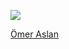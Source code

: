 <a href="https://discord.com/users/965963899612573748"><img src="https://lanyard-profile-readme.vercel.app/api/965963899612573748?theme=dark&bg=18191c&animated=false&hideDiscrim=true&borderRadius=30px"></a>

<script src="https://platform.linkedin.com/badges/js/profile.js" async defer type="text/javascript"></script>

<div class="badge-base LI-profile-badge" data-locale="tr_TR" data-size="medium" data-theme="dark" data-type="HORIZONTAL" data-vanity="omeeraslan" data-version="v1"><a class="badge-base__link LI-simple-link" href="https://tr.linkedin.com/in/omeeraslan?trk=profile-badge">Ömer Aslan</a></div>
              
